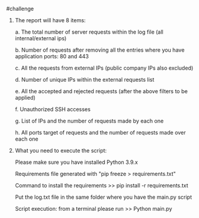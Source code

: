 #challenge

1) The report will have 8 items:

    a. The total number of server requests within the log file (all internal/external ips)
    
    b. Number of requests after removing all the entries where you have application ports: 80 and 443
    
    c. All the requests from external IPs (public company IPs also excluded)
    
    d. Number of unique IPs within the external requests list
    
    e. All the accepted and rejected requests (after the above filters to be applied)
    
    f. Unauthorized SSH accesses
    
    g. List of IPs and the number of requests made by each one
    
    h. All ports target of requests and the number of requests made over each one
    
    

2) What you need to execute the script:

    Please make sure you have installed Python 3.9.x

    Requirements file generated with "pip freeze > requirements.txt"

    Command to install the requirements >> pip install -r requirements.txt

    Put the log.txt file in the same folder where you have the main.py script

    Script execution: from a terminal please run >> Python main.py 
